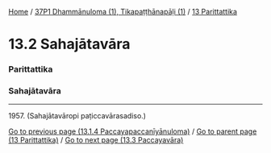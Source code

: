
[Home](/) / [37P1 Dhammānuloma (1), Tikapaṭṭhānapāḷi (1)](../../37P1.md) / [13 Parittattika](../13.md)

# 13.2 Sahajātavāra

### Parittattika

### Sahajātavāra

---

1957\. (Sahajātavāropi paṭiccavārasadiso.)



[Go to previous page (13.1.4 Paccayapaccanīyānuloma)](13.1/13.1.4.md) / [Go to parent page (13 Parittattika)](../13.md) / [Go to next page (13.3 Paccayavāra)](13.3.md)


